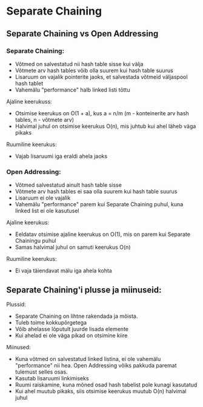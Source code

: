 #  Separate Chaining

## Separate Chaining vs Open Addressing

### Separate Chaining:

- Võtmed on salvestatud nii hash table sisse kui välja
- Võtmete arv hash tables võib olla suurem kui hash table suurus
- Lisaruum on vajalik pointerite jaoks, et salvestada võtmeid väljaspool hash tablet
- Vahemälu "performance" halb linked listi tõttu

Ajaline keerukuss:
- Otsimise keerukus on O(1 + a), kus a = n/m (m - konteinerite arv hash tables, n - võtmete arv)
- Halvimal juhul on otsimise keerukus O(n), mis juhtub kui ahel läheb väga pikaks

Ruumiline keerukus:
- Vajab lisaruumi iga eraldi ahela jaoks

### Open Addressing:

- Võtmed salvestatud ainult hash table sisse
- Võtmete arv hash tables ei saa olla suurem kui hash table suurus
- Lisaruum ei ole vajalik
- Vahemälu "performance" parem kui Separate Chaining puhul, kuna linked list ei ole kasutusel

Ajaline keerukus:
- Eeldatav otsimise ajaline keerukus on O(1), mis on parem kui Separate Chainingu puhul
- Samas halvimal juhul on samuti keerukus O(n)

Ruumiline keerukus:
- Ei vaja täiendavat mälu iga ahela kohta

## Separate Chaining'i plusse ja miinuseid:

Plussid:
- Separate Chaining on lihtne rakendada ja mõista.
- Tuleb toime kokkupõrgetega
- Võib ahelasse lõputult juurde lisada elemente
- Kui ahelad ei ole väga pikad on otsimine kiire

Miinused:
- Kuna võtmed on salvestatud linked listina, ei ole vahemälu "performance" nii hea. Open Addressing võiks pakkuda paremat tulemust selles osas.
- Kasutab lisaruumi linkimiseks
- Ruumi raiskamine, kuna mõned osad hash tabelist pole kunagi kasutatud
- Kui ahel muutub pikaks, siis otsimise keerukus muutub O(n) halvimal juhul

